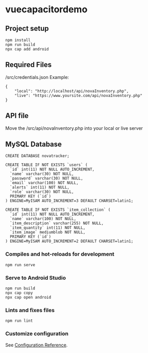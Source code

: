 # vuecapacitordemo

## Project setup
```
npm install
npm run build
npx cap add android
```

## Required Files
/src/credentials.json
Example:
```
{
    "local": "http://localhost/api/novaInventory.php",
    "live": "https://www.yoursite.com/api/novaInventory.php"
}
```

## API file
Move the /src/api/novaInventory.php into your local or live server

## MySQL Database
```
CREATE DATABASE novatracker;
```

```
CREATE TABLE IF NOT EXISTS `users` (
  `id` int(11) NOT NULL AUTO_INCREMENT,
  `name` varchar(30) NOT NULL,
  `password` varchar(30) NOT NULL,
  `email` varchar(100) NOT NULL,
  `alerts` int(11) NOT NULL,
  `role` varchar(30) NOT NULL,
  PRIMARY KEY (`id`)
) ENGINE=MyISAM AUTO_INCREMENT=3 DEFAULT CHARSET=latin1;
```

```
CREATE TABLE IF NOT EXISTS `item_collection` (
  `id` int(11) NOT NULL AUTO_INCREMENT,
  `name` varchar(100) NOT NULL,
  `item_description` varchar(255) NOT NULL,
  `item_quantity` int(11) NOT NULL,
  `item_image` mediumblob NOT NULL,
  PRIMARY KEY (`id`)
) ENGINE=MyISAM AUTO_INCREMENT=2 DEFAULT CHARSET=latin1;
```

### Compiles and hot-reloads for development
```
npm run serve
```

### Serve to Android Studio
```
npm run build
npx cap copy
npx cap open android
```

### Lints and fixes files
```
npm run lint
```

### Customize configuration
See [Configuration Reference](https://cli.vuejs.org/config/).
